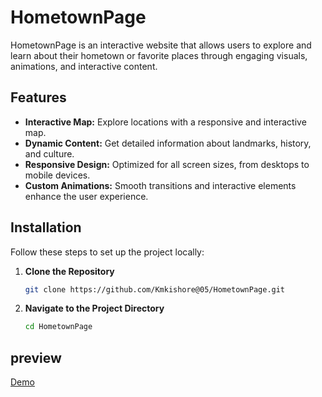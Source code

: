# HometownPage

HometownPage is an interactive website that allows users to explore and learn about their hometown or favorite places through engaging visuals, animations, and interactive content.

## Features

- **Interactive Map:** Explore locations with a responsive and interactive map.
- **Dynamic Content:** Get detailed information about landmarks, history, and culture.
- **Responsive Design:** Optimized for all screen sizes, from desktops to mobile devices.
- **Custom Animations:** Smooth transitions and interactive elements enhance the user experience.

## Installation

Follow these steps to set up the project locally:

1. **Clone the Repository**
   ```bash
   git clone https://github.com/Kmkishore@05/HometownPage.git
   ```

2. **Navigate to the Project Directory**
   ```bash
   cd HometownPage
   ```
## preview
[Demo](SoloProject.mp4)









